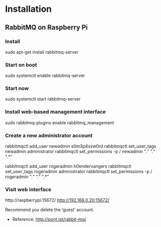 # Installation

## RabbitMQ on Raspberry Pi
### Install
sudo apt-get install rabbitmq-server
### Start on boot
sudo systemctl enable rabbitmq-server

### Start now
sudo systemctl start rabbitmq-server

### Install web-based management interface
sudo rabbitmq-plugins enable rabbitmq_management

### Create a new administrator account
rabbitmqctl add_user newadmin s0m3p4ssw0rd
rabbitmqctl set_user_tags newadmin administrator
rabbitmqctl set_permissions -p / newadmin ".*" ".*" ".*"


rabbitmqctl add_user rogeradmin h0endervangers
rabbitmqctl set_user_tags rogeradmin administrator
rabbitmqctl set_permissions -p / rogeradmin ".*" ".*" ".*"


### Visit web interface
http://raspberrypi:15672/
http://192.168.0.20:15672/

Recommend you delete the ‘guest’ account.

- Reference: http://pont.ist/rabbit-mq/